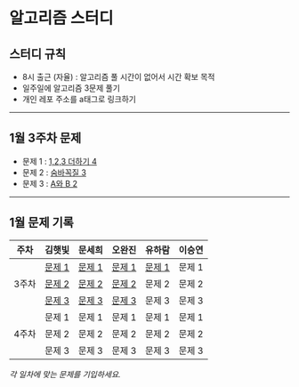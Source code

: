 # 알고리즘 스터디
## 스터디 규칙
- 8시 출근 (자율) : 알고리즘 풀 시간이 없어서 시간 확보 목적
- 일주일에 알고리즘 3문제 풀기
- 개인 레포 주소를 a태그로 링크하기

<hr>

## 1월 3주차 문제 
- 문제 1 : [1,2,3 더하기 4](https://www.acmicpc.net/problem/15989)
- 문제 2 : [숨바꼭질 3](https://www.acmicpc.net/problem/13549)
- 문제 3 : [A와 B 2](https://www.acmicpc.net/problem/12919)

<hr>

## 1월 문제 기록

<table>
  <thead>
    <tr>
      <th>주차</th>
      <th>김햇빛</th>
      <th>문세희</th>
      <th>오완진</th>
      <th>유하람</th>
      <th>이승연</th>
    </tr>
  </thead>
  <tbody>
      <tr>
      <td rowspan="3">3주차</td>
      <!-- 김햇빛 -->
      <td> <a href="https://github.com/woorively/baekjoon-TILs/tree/main/%EB%B0%B1%EC%A4%80/Gold/15989.%E2%80%851%EF%BC%8C%E2%80%852%EF%BC%8C%E2%80%853%E2%80%85%EB%8D%94%ED%95%98%EA%B8%B0%E2%80%854">문제 1</a></td>
      <!-- 문세희 -->
      <td><a href="https://github.com/ssafy08-study/aps-study/blob/main/%EB%AC%B8%EC%84%B8%ED%9D%AC/%EB%B0%B1%EC%A4%80/Gold/15989.%E2%80%851%EF%BC%8C%E2%80%852%EF%BC%8C%E2%80%853%E2%80%85%EB%8D%94%ED%95%98%EA%B8%B0%E2%80%854/1%EF%BC%8C%E2%80%852%EF%BC%8C%E2%80%853%E2%80%85%EB%8D%94%ED%95%98%EA%B8%B0%E2%80%854.java">문제 1</a></td>
      <!-- 오완진 -->
      <td><a href="https://github.com/ssafy-12-seoul-8/SWEET_POTATOES/tree/main/%EC%98%A4%EC%99%84%EC%A7%84/%EB%B0%B1%EC%A4%80/Gold/15989.%E2%80%851%EF%BC%8C%E2%80%852%EF%BC%8C%E2%80%853%E2%80%85%EB%8D%94%ED%95%98%EA%B8%B0%E2%80%854">문제 1</td>
      <!-- 유하람 -->
      <td><a href="https://github.com/Ryuharam/APS/tree/main/%EB%B0%B1%EC%A4%80/Gold/15989.%E2%80%851%EF%BC%8C%E2%80%852%EF%BC%8C%E2%80%853%E2%80%85%EB%8D%94%ED%95%98%EA%B8%B0%E2%80%854">문제 1</td>
      <!-- 이승연 -->
      <td>문제 1</td>
    </tr>
    <tr>
      <!-- 김햇빛 -->
      <td><a href="https://github.com/woorively/baekjoon-TILs/tree/main/%EB%B0%B1%EC%A4%80/Gold/13549.%E2%80%85%EC%88%A8%EB%B0%94%EA%BC%AD%EC%A7%88%E2%80%853">문제 2</a></td>
      <!-- 문세희 -->
      <td><a href="https://github.com/ssafy08-study/aps-study/blob/main/%EB%AC%B8%EC%84%B8%ED%9D%AC/%EB%B0%B1%EC%A4%80/Gold/13549.%E2%80%85%EC%88%A8%EB%B0%94%EA%BC%AD%EC%A7%88%E2%80%853/%EC%88%A8%EB%B0%94%EA%BC%AD%EC%A7%88%E2%80%853.java">문제 2<a></td>
      <!-- 오완진 -->
      <td><a href="https://github.com/ssafy-12-seoul-8/SWEET_POTATOES/tree/main/%EC%98%A4%EC%99%84%EC%A7%84/%EB%B0%B1%EC%A4%80/Gold/12919.%E2%80%85A%EC%99%80%E2%80%85B%E2%80%852">문제 2</td>
      <!-- 유하람 -->
      <td>문제 2</td>
      <!-- 이승연 -->
      <td>문제 2</td>
    </tr>
    <tr>
      <!-- 김햇빛 -->
      <td><a href="https://github.com/woorively/baekjoon-TILs/tree/main/%EB%B0%B1%EC%A4%80/Gold/12919.%E2%80%85A%EC%99%80%E2%80%85B%E2%80%852">문제 3</a></td>
      <!-- 문세희 -->
      <td><a href="https://github.com/ssafy08-study/aps-study/blob/main/%EB%AC%B8%EC%84%B8%ED%9D%AC/%EB%B0%B1%EC%A4%80/Gold/15989.%E2%80%851%EF%BC%8C%E2%80%852%EF%BC%8C%E2%80%853%E2%80%85%EB%8D%94%ED%95%98%EA%B8%B0%E2%80%854/1%EF%BC%8C%E2%80%852%EF%BC%8C%E2%80%853%E2%80%85%EB%8D%94%ED%95%98%EA%B8%B0%E2%80%854.java">문제 3</a></td>
      <!-- 오완진 -->
      <td><a href="https://github.com/ssafy-12-seoul-8/SWEET_POTATOES/tree/main/%EC%98%A4%EC%99%84%EC%A7%84/%EB%B0%B1%EC%A4%80/Gold/13549.%E2%80%85%EC%88%A8%EB%B0%94%EA%BC%AD%EC%A7%88%E2%80%853">문제 3</td>
      <!-- 유하람 -->
      <td>문제 3</td>
      <!-- 이승연 -->
      <td>문제 3</td>
    </tr>
        <tr>
      <td rowspan="3">4주차</td>
      <!-- 김햇빛 -->
      <td>문제 1</td>
      <!-- 문세희 -->
      <td>문제 1</td>
      <!-- 오완진 -->
      <td>문제 1</td>
      <!-- 유하람 -->
      <td>문제 1</td>
      <!-- 이승연 -->
      <td>문제 1</td>
    </tr>
    <tr>
      <!-- 김햇빛 -->
      <td>문제 2</td>
      <!-- 문세희 -->
      <td>문제 2</td>
      <!-- 오완진 -->
      <td>문제 2</td>
      <!-- 유하람 -->
      <td>문제 2</td>
      <!-- 이승연 -->
      <td>문제 2</td>
    </tr>
    <tr>
      <!-- 김햇빛 -->
      <td>문제 3</td>
      <!-- 문세희 -->
      <td>문제 3</td>
      <!-- 오완진 -->
      <td>문제 3</td>
      <!-- 유하람 -->
      <td>문제 3</td>
      <!-- 이승연 -->
      <td>문제 3</td>
    </tr>
  </tbody>
</table>

*각 일차에 맞는 문제를 기입하세요.*
